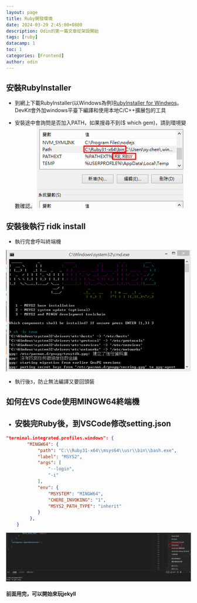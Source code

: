 ```yaml
---
layout: page
title: Ruby開發環境
date: 2024-03-29 2:45:00+0800
description: Odin的第一篇文章從架設開始
tags: [ruby]
datacamp: 1
toc: 1
categories: [Frontend]
author: odin
---
```


## 安裝RubyInstaller
* 到網上下載RubyInstaller(以Windows為例)[RubyInstaller for Windwos](https://rubyinstaller.org/downloads/)。DevKit會外加windows平臺下編譯和使用本地C/C++擴展包的工具

* 安裝途中會詢問是否加入PATH，如果搜尋不到($ which gem)，請到環境變數確認。
![](/assets/img/post/2024-0401p1.png)


## 安裝後執行 ridk install
* 執行完會呼叫終端機

![](/assets/img/post/upload_1fb7a061d0c2f7f919ba579a267e7d8d.png)

* 執行後```3```，防止無法編譯又要回頭裝

## 如何在VS Code使用MINGW64終端機
 * ## 安裝完Ruby後，到VSCode修改setting.json
```json
"terminal.integrated.profiles.windows": {
        "MINGW64": {
            "path": "C:\\Ruby31-x64\\msys64\\usr\\bin\\bash.exe",
            "label": "MSYS2",
            "args": [
                "--login",
                "-i"
            ],
            "env": {
                "MSYSTEM": "MINGW64",
                "CHERE_INVOKING": "1",
                "MSYS2_PATH_TYPE": "inherit"
            }
         },
    }
```
![](/assets/img/post/upload_7e3e4a3556600beedc30ffb3289f1ce4.png)

#### 前面用完，可以開始來玩jekyll



